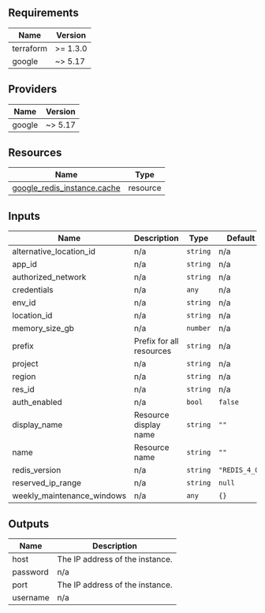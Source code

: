 <!-- BEGIN_TF_DOCS -->
## Requirements

| Name | Version |
|------|---------|
| terraform | >= 1.3.0 |
| google | ~> 5.17 |

## Providers

| Name | Version |
|------|---------|
| google | ~> 5.17 |

## Resources

| Name | Type |
|------|------|
| [google_redis_instance.cache](https://registry.terraform.io/providers/hashicorp/google/latest/docs/resources/redis_instance) | resource |

## Inputs

| Name | Description | Type | Default | Required |
|------|-------------|------|---------|:--------:|
| alternative\_location\_id | n/a | `string` | n/a | yes |
| app\_id | n/a | `string` | n/a | yes |
| authorized\_network | n/a | `string` | n/a | yes |
| credentials | n/a | `any` | n/a | yes |
| env\_id | n/a | `string` | n/a | yes |
| location\_id | n/a | `string` | n/a | yes |
| memory\_size\_gb | n/a | `number` | n/a | yes |
| prefix | Prefix for all resources | `string` | n/a | yes |
| project | n/a | `string` | n/a | yes |
| region | n/a | `string` | n/a | yes |
| res\_id | n/a | `string` | n/a | yes |
| auth\_enabled | n/a | `bool` | `false` | no |
| display\_name | Resource display name | `string` | `""` | no |
| name | Resource name | `string` | `""` | no |
| redis\_version | n/a | `string` | `"REDIS_4_0"` | no |
| reserved\_ip\_range | n/a | `string` | `null` | no |
| weekly\_maintenance\_windows | n/a | `any` | `{}` | no |

## Outputs

| Name | Description |
|------|-------------|
| host | The IP address of the instance. |
| password | n/a |
| port | The IP address of the instance. |
| username | n/a |
<!-- END_TF_DOCS -->